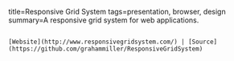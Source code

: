 title=Responsive Grid System
tags=presentation, browser, design
summary=A responsive grid system for web applications.
~~~~~~

[Website](http://www.responsivegridsystem.com/) | [Source](https://github.com/grahammiller/ResponsiveGridSystem)

